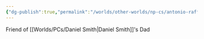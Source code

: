 ```yaml
---
{"dg-publish":true,"permalink":"/worlds/other-worlds/np-cs/antonio-raffaele-zamboni/","tags":["Misfits"]}
---
```


Friend of [[Worlds/PCs/Daniel Smith\|Daniel Smith]]'s Dad
